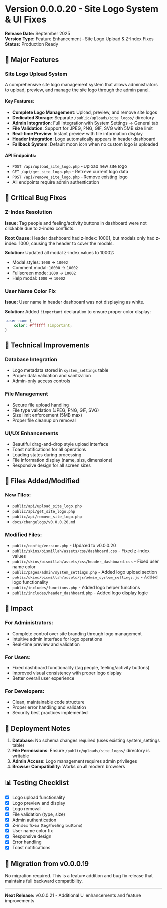 # Version 0.0.0.20 - Site Logo System & UI Fixes

**Release Date:** September 2025  
**Version Type:** Feature Enhancement - Site Logo Upload & Z-Index Fixes  
**Status:** Production Ready

## 🎨 **Major Features**

### Site Logo Upload System
A comprehensive site logo management system that allows administrators to upload, preview, and manage the site logo through the admin panel.

#### Key Features:
- **Complete Logo Management**: Upload, preview, and remove site logos
- **Dedicated Storage**: Separate `/public/uploads/site_logos/` directory
- **Admin Integration**: Full integration with System Settings → General tab
- **File Validation**: Support for JPEG, PNG, GIF, SVG with 5MB size limit
- **Real-time Preview**: Instant preview with file information display
- **Header Integration**: Logo automatically appears in header dashboard
- **Fallback System**: Default moon icon when no custom logo is uploaded

#### API Endpoints:
- `POST /api/upload_site_logo.php` - Upload new site logo
- `GET /api/get_site_logo.php` - Retrieve current logo data
- `POST /api/remove_site_logo.php` - Remove existing logo
- All endpoints require admin authentication

## 🐛 **Critical Bug Fixes**

### Z-Index Resolution
**Issue:** Tag people and feeling/activity buttons in dashboard were not clickable due to z-index conflicts.

**Root Cause:** Header dashboard had z-index: 10001, but modals only had z-index: 1000, causing the header to cover the modals.

**Solution:** Updated all modal z-index values to 10002:
- Modal styles: `1000` → `10002`
- Comment modal: `10000` → `10002`
- Fullscreen mode: `1000` → `10002`
- Help modal: `1000` → `10002`

### User Name Color Fix
**Issue:** User name in header dashboard was not displaying as white.

**Solution:** Added `!important` declaration to ensure proper color display:
```css
.user-name {
    color: #ffffff !important;
}
```

## 🔧 **Technical Improvements**

### Database Integration
- Logo metadata stored in `system_settings` table
- Proper data validation and sanitization
- Admin-only access controls

### File Management
- Secure file upload handling
- File type validation (JPEG, PNG, GIF, SVG)
- Size limit enforcement (5MB max)
- Proper file cleanup on removal

### UI/UX Enhancements
- Beautiful drag-and-drop style upload interface
- Toast notifications for all operations
- Loading states during processing
- File information display (name, size, dimensions)
- Responsive design for all screen sizes

## 📁 **Files Added/Modified**

### New Files:
- `public/api/upload_site_logo.php`
- `public/api/get_site_logo.php`
- `public/api/remove_site_logo.php`
- `docs/changelogs/v0.0.0.20.md`

### Modified Files:
- `public/config/version.php` - Updated to v0.0.0.20
- `public/skins/bismillah/assets/css/dashboard.css` - Fixed z-index values
- `public/skins/bismillah/assets/css/header_dashboard.css` - Fixed user name color
- `public/pages/admin/system_settings.php` - Added logo upload section
- `public/skins/bismillah/assets/js/admin_system_settings.js` - Added logo functionality
- `public/includes/functions.php` - Added logo helper functions
- `public/includes/header_dashboard.php` - Added logo display logic

## 🎯 **Impact**

### For Administrators:
- Complete control over site branding through logo management
- Intuitive admin interface for logo operations
- Real-time preview and validation

### For Users:
- Fixed dashboard functionality (tag people, feeling/activity buttons)
- Improved visual consistency with proper logo display
- Better overall user experience

### For Developers:
- Clean, maintainable code structure
- Proper error handling and validation
- Security best practices implemented

## 🚀 **Deployment Notes**

1. **Database**: No schema changes required (uses existing system_settings table)
2. **File Permissions**: Ensure `/public/uploads/site_logos/` directory is writable
3. **Admin Access**: Logo management requires admin privileges
4. **Browser Compatibility**: Works on all modern browsers

## 📊 **Testing Checklist**

- [x] Logo upload functionality
- [x] Logo preview and display
- [x] Logo removal
- [x] File validation (type, size)
- [x] Admin authentication
- [x] Z-index fixes (tag/feeling buttons)
- [x] User name color fix
- [x] Responsive design
- [x] Error handling
- [x] Toast notifications

## 🔄 **Migration from v0.0.0.19**

No migration required. This is a feature addition and bug fix release that maintains full backward compatibility.

---

**Next Release:** v0.0.0.21 - Additional UI enhancements and feature improvements
